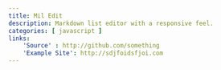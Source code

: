 ```yaml
---
title: Mil Edit
description: Markdown list editor with a responsive feel.
categories: [ javascript ]
links:
    'Source' : http://github.com/something
    'Example Site': http://sdjfoidsfjoi.com
---
```

<link rel="stylesheet" src="/interfaces/Mil-Edit/2/css/style.css">
<script type="text/javascript" src="/interfaces/Mil-Edit/2/js/lib/underscore.min.js"></script>
<script type="text/javascript" src="/interfaces/Mil-Edit/2/js/app/history.js"></script>
<script type="text/javascript" src="/interfaces/Mil-Edit/2/js/app/globals.js"></script>
<script type="text/javascript" src="/interfaces/Mil-Edit/2/js/app/util.js"></script>
<script type="text/javascript" src="/interfaces/Mil-Edit/2/js/app/mil_edit.template.js"></script>
<script type="text/javascript" src="/interfaces/Mil-Edit/2/js/app/mil_markdown.js"></script>
<script type="text/javascript" src="/interfaces/Mil-Edit/2/js/app/tree.js"></script>
<script type="text/javascript" src="/interfaces/Mil-Edit/2/js/app/interface.js"></script>
<script type="text/javascript" src="/interfaces/Mil-Edit/2/js/app/state.js"></script>
<script type="text/javascript" src="/interfaces/Mil-Edit/2/js/app/user_actions.js"></script>
<script type="text/javascript" src="/interfaces/Mil-Edit/2/js/app/keybindings.js"></script>
<script type="text/javascript" src="/interfaces/Mil-Edit/2/js/app/event_handlers.js"></script>
<script type="text/javascript" src="/interfaces/Mil-Edit/2/js/app/app.js"></script>
<script type="text/javascript" src="/interfaces/Mil-Edit/2/js/start_on_load.js"></script>

<script>
var linkEl = document.createElement("link");
linkEl.rel = "stylesheet";
linkEl.href="/interfaces/Mil-Edit/2/css/style.css";
document.head.appendChild(linkEl);
</script>


<div id="editor"></div>
